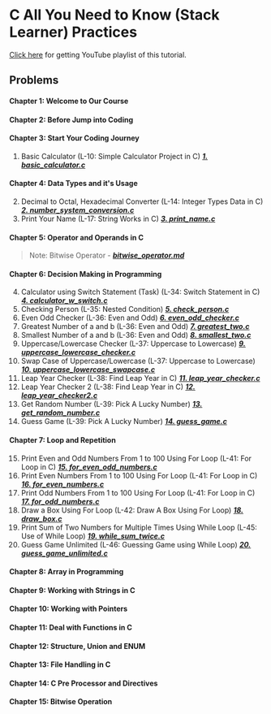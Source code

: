 # C All You Need to Know (Stack Learner) Practices
[Click here](https://www.youtube.com/watch?v=982nK2Vdk_o&list=PL_XxuZqN0xVASsjyqiNzgjUWHbDkN2Scy&index=1) for getting YouTube playlist of this tutorial.

## Problems
#### Chapter 1: Welcome to Our Course
#### Chapter 2: Before Jump into Coding
#### Chapter 3: Start Your Coding Journey
1. Basic Calculator (L-10: Simple Calculator Project in C) ***[1. basic_calculator.c](./1.%20basic_calculator.c)***
#### Chapter 4: Data Types and it's Usage
2. Decimal to Octal, Hexadecimal Converter (L-14: Integer Types Data in C) ***[2. number_system_conversion.c](2.%20number_system_conversion.c)***
3. Print Your Name (L-17: String Works in C) ***[3. print_name.c](./3.%20print_name.c)***
#### Chapter 5: Operator and Operands in C
> Note: Bitwise Operator - ***[bitwise_operator.md](./bitwise_operator.md)***
#### Chapter 6: Decision Making in Programming
4. Calculator using Switch Statement (Task) (L-34: Switch Statement in C) ***[4. calculator_w_switch.c](./4.%20calculator_w_switch.c)***
5. Checking Person (L-35: Nested Condition) ***[5. check_person.c](./5.%20check_person.c)***
6. Even Odd Checker (L-36: Even and Odd) ***[6. even_odd_checker.c](./6.%20even_odd_checker.c)***
7. Greatest Number of a and b (L-36: Even and Odd) ***[7. greatest_two.c](./7.%20greatest_two.c)***
8. Smallest Number of a and b (L-36: Even and Odd) ***[8. smallest_two.c](./8.%20smallest_two.c)***
9. Uppercase/Lowercase Checker (L-37: Uppercase to Lowercase) ***[9. uppercase_lowercase_checker.c](./9.%20uppercase_lowercase_checker.c)***
10. Swap Case of Uppercase/Lowercase (L-37: Uppercase to Lowercase) ***[10. uppercase_lowercase_swapcase.c](./10.%20uppercase_lowercase_swapcase.c)***
11. Leap Year Checker (L-38: Find Leap Year in C) ***[11. leap_year_checker.c](./11.%20leap_year_checker.c)***
12. Leap Year Checker 2 (L-38: Find Leap Year in C) ***[12. leap_year_checker2.c](./12.%20leap_year_checker2.c)***
13. Get Random Number (L-39: Pick A Lucky Number) ***[13. get_random_number.c](./13.%20get_random_number.c)***
14. Guess Game (L-39: Pick A Lucky Number) ***[14. guess_game.c](./14.%20guess_game.c)***
#### Chapter 7: Loop and Repetition
15. Print Even and Odd Numbers From 1 to 100 Using For Loop (L-41: For Loop in C) ***[15. for_even_odd_numbers.c](./15.%20for_even_odd_numbers.c)***
16. Print Even Numbers From 1 to 100 Using For Loop (L-41: For Loop in C) ***[16. for_even_numbers.c](./16.%20for_even_numbers.c)***
17. Print Odd Numbers From 1 to 100 Using For Loop (L-41: For Loop in C) ***[17. for_odd_numbers.c](./17.%20for_odd_numbers.c)***
18. Draw a Box Using For Loop (L-42: Draw A Box Using For Loop) ***[18. draw_box.c](./18.%20draw_box.c)***
19. Print Sum of Two Numbers for Multiple Times Using While Loop (L-45: Use of While Loop) ***[19. while_sum_twice.c](./19.%20while_sum_twice.c)***
20. Guess Game Unlimited (L-46: Guessing Game using While Loop) ***[20. guess_game_unlimited.c](./20.%20guess_game_unlimited.c)***
#### Chapter 8: Array in Programming
#### Chapter 9: Working with Strings in C
#### Chapter 10: Working with Pointers
#### Chapter 11: Deal with Functions in C
#### Chapter 12: Structure, Union and ENUM
#### Chapter 13: File Handling in C
#### Chapter 14: C Pre Processor and Directives
#### Chapter 15: Bitwise Operation
